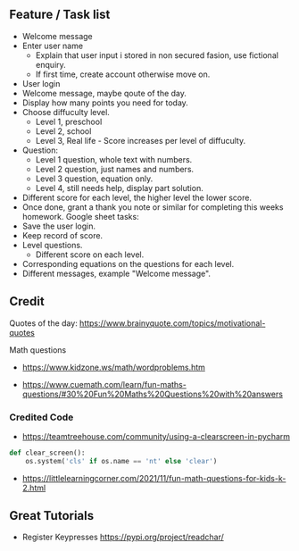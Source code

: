 ## Feature / Task list
- Welcome message
- Enter user name
    - Explain that user input i stored in non secured fasion, use fictional enquiry.
    - If first time, create account otherwise move on.
- User login
- Welcome message, maybe qoute of the day.
- Display how many points you need for today.
- Choose diffuculty level.
     - Level 1, preschool
     - Level 2, school
     - Level 3, Real life
           - Score increases per level of       diffuculty.
- Question:
     - Level 1 question, whole text with numbers.
     - Level 2 question, just names and numbers.
     - Level 3 question, equation only.
     - Level 4, still needs help, display part solution.
- Different score for each level, the higher level the lower score.
- Once done, grant a thank you note or similar for completing this weeks homework.
Google sheet tasks:
- Save the user login.
- Keep record of score.
- Level questions.
    - Different score on each level.
- Corresponding equations on the questions for each level.
- Different messages, example "Welcome message".



## Credit
Quotes of the day:
https://www.brainyquote.com/topics/motivational-quotes

Math questions
- https://www.kidzone.ws/math/wordproblems.htm

- https://www.cuemath.com/learn/fun-maths-questions/#30%20Fun%20Maths%20Questions%20with%20answers

### Credited Code

- https://teamtreehouse.com/community/using-a-clearscreen-in-pycharm
```python
def clear_screen():
    os.system('cls' if os.name == 'nt' else 'clear')
```


- https://littlelearningcorner.com/2021/11/fun-math-questions-for-kids-k-2.html
## Great Tutorials
- Register Keypresses
https://pypi.org/project/readchar/